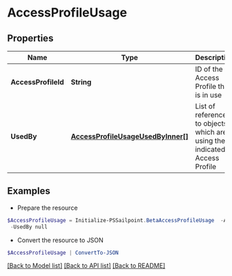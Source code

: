 # AccessProfileUsage
## Properties

Name | Type | Description | Notes
------------ | ------------- | ------------- | -------------
**AccessProfileId** | **String** | ID of the Access Profile that is in use | [optional] 
**UsedBy** | [**AccessProfileUsageUsedByInner[]**](AccessProfileUsageUsedByInner.md) | List of references to objects which are using the indicated Access Profile | [optional] 

## Examples

- Prepare the resource
```powershell
$AccessProfileUsage = Initialize-PSSailpoint.BetaAccessProfileUsage  -AccessProfileId 2c91808876438bbb017668c21919ecca `
 -UsedBy null
```

- Convert the resource to JSON
```powershell
$AccessProfileUsage | ConvertTo-JSON
```

[[Back to Model list]](../README.md#documentation-for-models) [[Back to API list]](../README.md#documentation-for-api-endpoints) [[Back to README]](../README.md)


